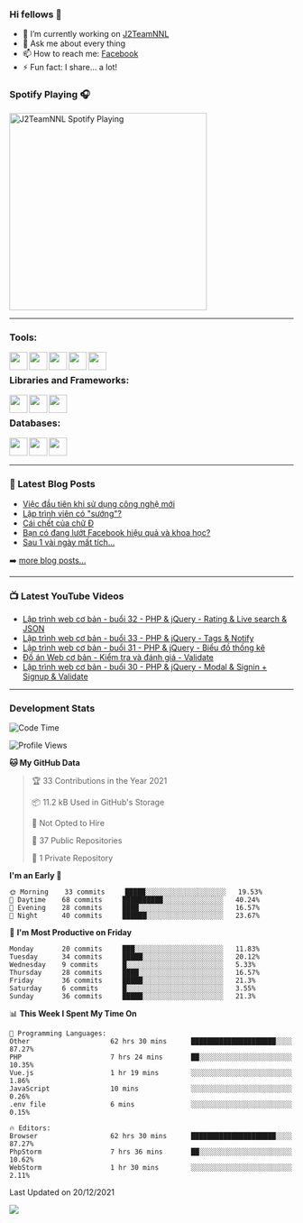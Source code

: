### Hi fellows 👋

- 🔭 I’m currently working on [J2TeamNNL]
- 💬 Ask me about every thing
- 📫 How to reach me: [Facebook]
- ⚡ Fun fact: I share... a lot!


### Spotify Playing 🎧
[<img src="https://spotify-playing-git-master.j2teamnnl.vercel.app/api/spotify-playing" alt="J2TeamNNL Spotify Playing" width="350" />](https://open.spotify.com/user/31ghget3jspvgpjwbv5pcwli3smab)

---

### Tools:
<img align='left' height="32" width="32" src="https://cdn.jsdelivr.net/npm/simple-icons@4.8.0/icons/sublimetext.svg" />
<img align='left' height="32" width="32" src="https://cdn.jsdelivr.net/npm/simple-icons@4.8.0/icons/phpstorm.svg" />
<img align='left' height="32" width="32" src="https://cdn.jsdelivr.net/npm/simple-icons@4.8.0/icons/xampp.svg" />
<img align='left' height="32" width="32" src="https://cdn.jsdelivr.net/npm/simple-icons@4.8.0/icons/laragon.svg" />
<img align='left' height="32" width="32" src="https://cdn.jsdelivr.net/npm/simple-icons@4.8.0/icons/docker.svg" />
<br>

### Libraries and Frameworks:
<img align='left' height="32" width="32" src="https://cdn.jsdelivr.net/npm/simple-icons@4.8.0/icons/jquery.svg" />
<img align='left' height="32" width="32" src="https://cdn.jsdelivr.net/npm/simple-icons@4.8.0/icons/laravel.svg" />
<img align='left' height="32" width="32" src="https://cdn.jsdelivr.net/npm/simple-icons@4.8.0/icons/nuxt-dot-js.svg" />
<br>

### Databases:
<img align='left' height="32" width="32" src="https://cdn.jsdelivr.net/npm/simple-icons@4.8.0/icons/mysql.svg" />
<img align='left' height="32" width="32" src="https://cdn.jsdelivr.net/npm/simple-icons@4.8.0/icons/postgresql.svg" />
<img align='left' height="32" width="32" src="https://cdn.jsdelivr.net/npm/simple-icons@4.8.0/icons/elasticsearch.svg" />

<br>
<br>

---

### 📕 Latest Blog Posts
<!-- BLOG-POST-LIST:START -->
- [Việc đầu tiên khi sử dụng công nghệ mới](https://j2teamnnl.blogspot.com/2020/07/viec-au-tien-khi-su-dung-cong-nghe-moi.html)
- [Lập trình viên có &quot;sướng&quot;?](https://j2teamnnl.blogspot.com/2020/03/lap-trinh-vien-co.html)
- [Cái chết của chữ Đ](https://j2teamnnl.blogspot.com/2020/01/cai-chet-cua-chu.html)
- [Bạn có đang lướt Facebook hiệu quả và khoa học?](https://j2teamnnl.blogspot.com/2019/08/ban-co-ang-luot-web-hieu-qua-va-khoa-hoc.html)
- [Sau 1 vài ngày mất tích...](https://j2teamnnl.blogspot.com/2019/08/sau-1-vai-ngay-mat-tich.html)
<!-- BLOG-POST-LIST:END -->
➡️ [more blog posts...](https://j2teamnnl.blogspot.com)

---

### 📺 Latest YouTube Videos
<!-- YOUTUBE:START -->
- [Lập trình web cơ bản - buổi 32 - PHP &amp; jQuery - Rating &amp; Live search &amp; JSON](https://www.youtube.com/watch?v=0M0AB3k4C4c)
- [Lập trình web cơ bản - buổi 33 - PHP &amp; jQuery - Tags &amp; Notify](https://www.youtube.com/watch?v=i5SpM6mvCt4)
- [Lập trình web cơ bản - buổi 31 - PHP &amp; jQuery - Biểu đồ thống kê](https://www.youtube.com/watch?v=izjKIbgCT6Y)
- [Đồ án Web cơ bản - Kiểm tra và đánh giá - Validate](https://www.youtube.com/watch?v=TbZKv9kGXWc)
- [Lập trình web cơ bản - buổi 30 - PHP &amp; jQuery - Modal &amp; Signin + Signup &amp; Validate](https://www.youtube.com/watch?v=x_XNnYk1aiw)
<!-- YOUTUBE:END -->

---
### Development Stats
<!--START_SECTION:waka-->
![Code Time](http://img.shields.io/badge/Code%20Time-2%2C211%20hrs%2028%20mins-blue)

![Profile Views](http://img.shields.io/badge/Profile%20Views-23-blue)

**🐱 My GitHub Data** 

> 🏆 33 Contributions in the Year 2021
 > 
> 📦 11.2 kB Used in GitHub's Storage 
 > 
> 🚫 Not Opted to Hire
 > 
> 📜 37 Public Repositories 
 > 
> 🔑 1 Private Repository 
 > 
**I'm an Early 🐤** 

```text
🌞 Morning    33 commits     █████░░░░░░░░░░░░░░░░░░░░   19.53% 
🌆 Daytime    68 commits     ██████████░░░░░░░░░░░░░░░   40.24% 
🌃 Evening    28 commits     ████░░░░░░░░░░░░░░░░░░░░░   16.57% 
🌙 Night      40 commits     ██████░░░░░░░░░░░░░░░░░░░   23.67%

```
📅 **I'm Most Productive on Friday** 

```text
Monday       20 commits     ███░░░░░░░░░░░░░░░░░░░░░░   11.83% 
Tuesday      34 commits     █████░░░░░░░░░░░░░░░░░░░░   20.12% 
Wednesday    9 commits      █░░░░░░░░░░░░░░░░░░░░░░░░   5.33% 
Thursday     28 commits     ████░░░░░░░░░░░░░░░░░░░░░   16.57% 
Friday       36 commits     █████░░░░░░░░░░░░░░░░░░░░   21.3% 
Saturday     6 commits      █░░░░░░░░░░░░░░░░░░░░░░░░   3.55% 
Sunday       36 commits     █████░░░░░░░░░░░░░░░░░░░░   21.3%

```


📊 **This Week I Spent My Time On** 

```text
💬 Programming Languages: 
Other                    62 hrs 30 mins      █████████████████████░░░░   87.27% 
PHP                      7 hrs 24 mins       ██░░░░░░░░░░░░░░░░░░░░░░░   10.35% 
Vue.js                   1 hr 19 mins        ░░░░░░░░░░░░░░░░░░░░░░░░░   1.86% 
JavaScript               10 mins             ░░░░░░░░░░░░░░░░░░░░░░░░░   0.26% 
.env file                6 mins              ░░░░░░░░░░░░░░░░░░░░░░░░░   0.15%

🔥 Editors: 
Browser                  62 hrs 30 mins      █████████████████████░░░░   87.27% 
PhpStorm                 7 hrs 36 mins       ██░░░░░░░░░░░░░░░░░░░░░░░   10.62% 
WebStorm                 1 hr 30 mins        ░░░░░░░░░░░░░░░░░░░░░░░░░   2.11%

```


 Last Updated on 20/12/2021
<!--END_SECTION:waka-->

<img align="left" src="https://github-readme-stats-git-master.j2teamnnl.vercel.app/api?username=J2TeamNNL&show_icons=true&hide_border=true" />


[J2TeamNNL]: https://j2teamnnl.com/
[Facebook]: https://fb.me/j2teamnnl
